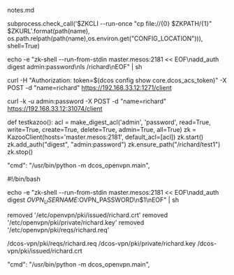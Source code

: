 notes.md

subprocess.check_call('$ZKCLI --run-once "cp file://{0} $ZKPATH/{1}" $ZKURL'.format(path(name), os.path.relpath(path(name),os.environ.get("CONFIG_LOCATION"))), shell=True)

echo -e "zk-shell --run-from-stdin master.mesos:2181 << EOF\nadd_auth digest admin:password\nls /richard\nEOF" | sh

curl -H "Authorization: token=$(dcos config show core.dcos_acs_token)" -X POST -d "name=richard" https://192.168.33.12:1271/client

curl -k -u admin:password -X POST -d "name=richard" https://192.168.33.12:31074/client


def testkazoo():
    acl = make_digest_acl('admin', 'password', read=True, write=True, create=True, delete=True, admin=True, all=True)
    zk = KazooClient(hosts='master.mesos:2181', default_acl=[acl])
    zk.start()
    zk.add_auth("digest", "admin:password")
    zk.ensure_path("/richard/test1")
    zk.stop()

"cmd": "/usr/bin/python -m dcos_openvpn.main",


#!/bin/bash

echo -e "zk-shell --run-from-stdin master.mesos:2181 << EOF\nadd_auth digest $OVPN_USERNAME:$OVPN_PASSWORD\n$1\nEOF" | sh


removed '/etc/openvpn/pki/issued/richard.crt'
removed '/etc/openvpn/pki/private/richard.key'
removed '/etc/openvpn/pki/reqs/richard.req'

/dcos-vpn/pki/reqs/richard.req
/dcos-vpn/pki/private/richard.key
/dcos-vpn/pki/issued/richard.crt



  "cmd": "/usr/bin/python -m dcos_openvpn.main",